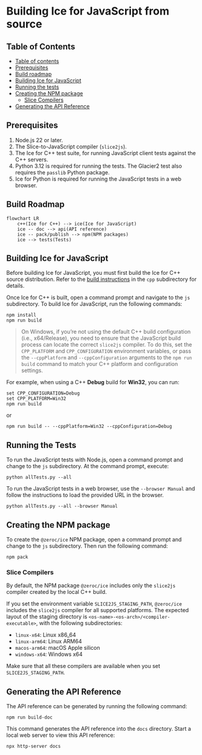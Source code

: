 # Building Ice for JavaScript from source

## Table of Contents

- [Table of contents](#table-of-contents)
- [Prerequisites](#prerequisites)
- [Build roadmap](#build-roadmap)
- [Building Ice for JavaScript](#building-ice-for-javascript)
- [Running the tests](#running-the-tests)
- [Creating the NPM package](#creating-the-npm-package)
  - [Slice Compilers](#slice-compilers)
- [Generating the API Reference](#generating-the-api-reference)

## Prerequisites

1. Node.js 22 or later.
2. The Slice-to-JavaScript compiler (`slice2js`).
3. The Ice for C++ test suite, for running JavaScript client tests against the C++ servers.
4. Python 3.12 is required for running the tests. The Glacier2 test also requires the `passlib` Python package.
5. Ice for Python is required for running the JavaScript tests in a web browser.

## Build Roadmap

```mermaid
flowchart LR
    c++(Ice for C++) --> ice(Ice for JavaScript)
    ice -- doc --> api(API reference)
    ice -- pack/publish --> npm(NPM packages)
    ice --> tests(Tests)
```

## Building Ice for JavaScript

Before building Ice for JavaScript, you must first build the Ice for C++ source distribution.
Refer to the [build instructions](../cpp/BUILDING.md) in the `cpp` subdirectory for details.

Once Ice for C++ is built, open a command prompt and navigate to the `js` subdirectory.
To build Ice for JavaScript, run the following commands:

```shell
npm install
npm run build
```

> On Windows, if you’re not using the default C++ build configuration (i.e., x64/Release), you need to ensure that the
> JavaScript build process can locate the correct `slice2js` compiler. To do this, set the `CPP_PLATFORM` and
> `CPP_CONFIGURATION` environment variables, or pass the `--cppPlatform` and `--cppConfiguration` arguments to the
> `npm run build` command to match your C++ platform and configuration settings.

For example, when using a C++ **Debug** build for **Win32**, you can run:

```shell
set CPP_CONFIGURATION=Debug
set CPP_PLATFORM=Win32
npm run build
```

or

```shell
npm run build -- --cppPlatform=Win32 --cppConfiguration=Debug
```

## Running the Tests

To run the JavaScript tests with Node.js, open a command prompt and change to the `js` subdirectory. At the command
prompt, execute:

```shell
python allTests.py --all
```

To run the JavaScript tests in a web browser, use the `--browser Manual` and follow the instructions
to load the provided URL in the browser.

```shell
python allTests.py --all --browser Manual
```

## Creating the NPM package

To create the `@zeroc/ice` NPM package, open a command prompt and change to the `js` subdirectory. Then run the
following command:

```shell
npm pack
```

### Slice Compilers

By default, the NPM package `@zeroc/ice` includes only the `slice2js` compiler created by the local C++ build.

If you set the environment variable `SLICE2JS_STAGING_PATH`, `@zeroc/ice` includes the `slice2js` compiler for all
supported platforms. The expected layout of the staging directory is `<os-name>-<os-arch>/<compiler-executable>`,
with the following subdirectories:

- `linux-x64`: Linux x86_64
- `linux-arm64`: Linux ARM64
- `macos-arm64`: macOS Apple silicon
- `windows-x64`: Windows x64

Make sure that all these compilers are available when you set `SLICE2JS_STAGING_PATH`.

## Generating the API Reference

The API reference can be generated by running the following command:

```shell
npm run build-doc
```

This command generates the API reference into the `docs` directory. Start a local web server to view this API reference:

```shell
npx http-server docs
```
